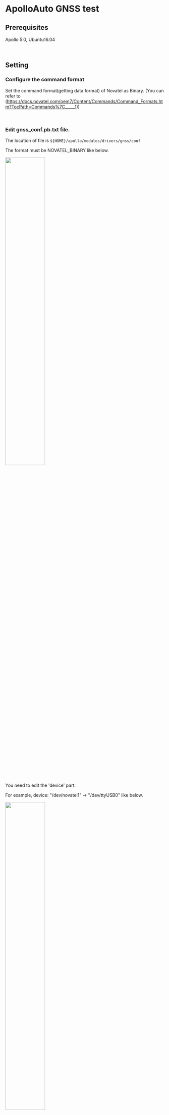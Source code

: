 
# ApolloAuto GNSS test

## Prerequisites
Apollo 5.0, Ubuntu16.04

<br>

## Setting
### Configure the command format

Set the command format(getting data format) of Novatel as Binary. (You can refer to (https://docs.novatel.com/oem7/Content/Commands/Command_Formats.htm?TocPath=Commands%7C_____1))

<br>

### Edit gnss_conf.pb.txt file.

The location of file is <code>${HOME}/apollo/modules/drivers/gnss/conf</code>

The format must be NOVATEL_BINARY like below.

<img src="https://user-images.githubusercontent.com/72431755/95695697-4991db00-0c73-11eb-964a-e92a19d38378.png" width="50%" height="50%"></img>

<br>
You need to edit the 'device' part.

For example, device: "/dev/novatel1" -> "/dev/ttyUSB0" like below.

<img src="https://user-images.githubusercontent.com/72431755/95695758-72b26b80-0c73-11eb-9b67-d7f03226954d.png" width="50%" height="50%"></img>

<br>
Then comment out the 'rtk_from' part like below.

<img src="https://user-images.githubusercontent.com/72431755/95695773-8231b480-0c73-11eb-94f6-35a2b7455899.png" width="50%" height="50%"></img>

<br>


### Change access permisstion of USB file

<code>chmod 777 /dev/ttyUSB0</code>

<br>

## Test
### Launch gnss.launch file to test

<code>cyber_launch start /modules/drivers/gnss/launch/gnss.launch</code>

### Run cyber_monitor to check the message

<code><cyber_monitor/code>
## How to log the GNSS message
### To log
<code>cyber_recorder record -a</code>

### To play
<code>cyber_recorder record play -f ~.record</code>
